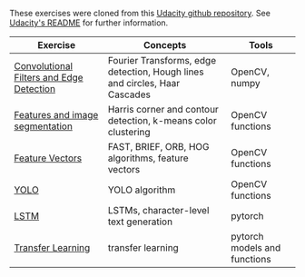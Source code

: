 
These exercises were cloned from this [Udacity github repository](https://github.com/udacity/CVND_Exercises). See [Udacity's README](README_Udacity.md) for further information.

Exercise | Concepts | Tools 
--- | --- | ---
[Convolutional Filters and Edge Detection](1_2_Convolutional_Filters_Edge_Detection) | Fourier Transforms, edge detection, Hough lines and circles, Haar Cascades | OpenCV, numpy
[Features and image segmentation](1_3_Types_of_Features_Image_Segmentation) | Harris corner and contour detection, k-means color clustering | OpenCV functions
[Feature Vectors](1_4_Feature_Vectors) | FAST, BRIEF, ORB, HOG algorithms, feature vectors | OpenCV functions
[YOLO](2_2_YOLO) | YOLO algorithm | OpenCV functions
[LSTM](2_4_LSTMs) | LSTMs, character-level text generation | pytorch
[Transfer Learning](DL_PyTorch) | transfer learning | pytorch models and functions
